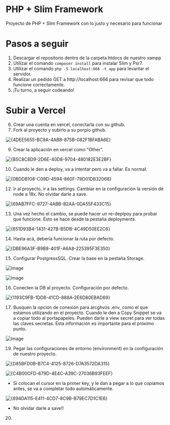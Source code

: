 # PHP + Slim Framework

Proyecto de PHP + Slim Framework con lo justo y necesario para funcionar

# Pasos a seguir

1. Descargar el repositorio dentro de la carpeta htdocs de nuestro xampp
2. Utilizar el comando ``composer install`` para instalar Slim y Psr7.
3. Utilizar el comando ``php -S localhost:666 -t app`` para levantar el servidor.
4. Realizar un pedido GET a http://localhost:666 para revisar que todo funcione correctamente.
5. ¡Tu turno, a seguir codeando! 

# Subir a Vercel

6. Crear una cuenta en vercel, conectarla con su github.
7. Fork al proyecto y subirlo a su porpio github.

![{4DEE5655-BC9A-4AB8-875B-082F1BFABA6E}](https://github.com/user-attachments/assets/bbdeffed-69a6-4c01-80e1-25f130c5609a)

9. Crear la aplicación en vercel como "Other".

![{B5C8C8D9-2D6E-40D8-9704-480182E3E2BF}](https://github.com/user-attachments/assets/6bdf7fc9-3248-42dd-8338-e6304fa2a3c2)
 
10. Cuando le den a deploy, va a intentar pero va a fallar. Es normal.

![{0BDDB108-C09D-4594-860F-79D01DB32068}](https://github.com/user-attachments/assets/e0beabf4-6748-411a-b28c-8b71e39a6396)

12. Ir al proyecto, ir a las settings. Cambiar en la configuración la versión de node a 18x. No olvidar darle a save.

![{69AB7FFC-9727-4ABB-82AA-0DA55F433C15}](https://github.com/user-attachments/assets/622db8d6-31e0-450b-bf6a-697075eb7cd6)

13. Una vez hecho el cambio, se puede hacer un re-deplpoy para probar que funcione. Esto se hace desde la pestaña deployments.

![{651D93B4-1431-427B-B5DB-4C49D50EE2C6}](https://github.com/user-attachments/assets/9e82d9d7-b227-4474-bf5d-08389307c394)

14. Hasta acá, debería funcionar la ruta por defecto.

![{DBE96A3F-B9B8-401F-A6A8-225395F3E350}](https://github.com/user-attachments/assets/56ad3c14-685e-4c4f-ac0b-8240bf0aadfd)

15. Configurar PostgressSQL. Crear la base en la pestaña Storage.

![image](https://github.com/user-attachments/assets/e5e85cd5-a26a-43e9-a7e7-4a9ec5ef1088)

![image](https://github.com/user-attachments/assets/0ad3ebec-cffd-4ced-9bb1-4cb8c2867aa6)

16. Conecten la DB al proyecto. Configuración por defecto.

![{1193C9FB-1DD8-41CD-888A-2E6D80EBAD69}](https://github.com/user-attachments/assets/2b50ff6a-99e4-47f8-b9d9-21d7667ce851)

17. Busquen la opción de conexión para arcghvos .env, como el que estamos utilizando en el proyecto.
    Cuando le den a Copy Snippet se va a copiar todo al portapapeles.
    Pueden darle a view secret para ver todas las claves secretas. Esta información es importante para el próximo punto.
    
![image](https://github.com/user-attachments/assets/6e4bf14c-e2ac-4331-991e-7d7d40492439)

19. Pegar las configuraciones de entorno (environment) en la configuración de nuestro proyecto.

![{D85BFD0B-B7C4-4125-8726-D7A3572DA315}](https://github.com/user-attachments/assets/f47da39e-2f15-4bf2-8fe6-7cfde62c38f0)

![{C4B00CFD-679D-4E4C-A39C-27036B93FEEF}](https://github.com/user-attachments/assets/a9c9d467-26cc-492c-87b7-26e8aea3c86c)

- Si colocan el cursor en la primer key, y le dan a pegar a lo que copiamos antes, se va a completar todo automáticamente.

![{894DA115-E411-4CD7-8C9B-B79EC7D1C1E6}](https://github.com/user-attachments/assets/e1b74245-06f0-455f-9e8b-3bf97e38833c)

- No olvidar darle a save!!

20. 
